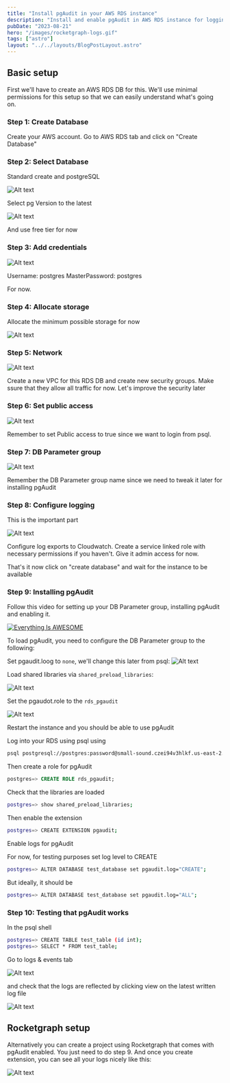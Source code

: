 ```yaml
---
title: "Install pgAudit in your AWS RDS instance"
description: "Install and enable pgAudit in AWS RDS instance for logging your Postgres events"
pubDate: "2023-08-21"
hero: "/images/rocketgraph-logs.gif"
tags: ["astro"]
layout: "../../layouts/BlogPostLayout.astro"
---
```


## Basic setup

First we'll have to create an AWS RDS DB for this. We'll use minimal permissions for this setup so that we can easily understand what's going on.

### Step 1: Create Database 

Create your AWS account. Go to AWS RDS tab and click on "Create Database"

### Step 2: Select Database

Standard create and postgreSQL

<img title="a title" alt="Alt text" src="../../../public/images/rds/db-1.png">

Select pg Version to the latest

<img title="a title" alt="Alt text" src="../../../public/images/rds/pg-version.png">

And use free tier for now

### Step 3: Add credentials

<img title="a title" alt="Alt text" src="../../../public/images/rds/cred.png">

Username: postgres
MasterPassword: postgres

For now.

### Step 4: Allocate storage

Allocate the minimum possible storage for now

<img title="a title" alt="Alt text" src="../../../public/images/rds/storage.png">

### Step 5: Network

<img title="a title" alt="Alt text" src="../../../public/images/rds/vpc-1.png">

Create a new VPC for this RDS DB and create new security groups. Make ssure that they allow all traffic for now. Let's improve the security later

### Step 6: Set public access

<img title="a title" alt="Alt text" src="../../../public/images/rds/connect.png">

Remember to set Public access to true since we want to login from psql.

### Step 7: DB Parameter group

<img title="a title" alt="Alt text" src="../../../public/images/rds/ad-config-1.png">

Remember the DB Parameter group name since we need to tweak it later for installing pgAudit

### Step 8: Configure logging

This is the important part

<img title="a title" alt="Alt text" src="../../../public/images/rds/log-exports.png">

Configure log exports to Cloudwatch. Create a service linked role with necessary permissions if you haven't. Give it admin access for now.


That's it now click on "create database" and wait for the instance to be available

### Step 9: Installing pgAudit

Follow this video for setting up your DB Parameter group, installing pgAudit and enabling it.

[![Everything Is AWESOME](https://img.youtube.com/vi/in-k0Jf2SnU/0.jpg)](https://www.youtube.com/watch?v=in-k0Jf2SnU "Everything Is AWESOME")

To load pgAudit, you need to configure the DB Parameter group to the following:

Set pgaudit.loog to `none`, we'll change this later from psql:
<img title="a title" alt="Alt text" src="../../../public/images/rds/log.png">

Load shared libraries via `shared_preload_libraries`:

<img title="a title" alt="Alt text" src="../../../public/images/rds/shared.png">

Set the pgaudot.role to the `rds_pgaudit`

<img title="a title" alt="Alt text" src="../../../public/images/rds/role.png">



Restart the instance and you should be able to use pgAudit


Log into your RDS using psql using

```bash
psql postgresql://postgres:password@small-sound.czei94v3hlkf.us-east-2.rds.amazonaws.com:5432/postgres

```

Then create a role for pgAudit

```sql
postgres=> CREATE ROLE rds_pgaudit; 
```

Check that the libraries are loaded

```bash
postgres=> show shared_preload_libraries;
```

Then enable the extension

```bash
postgres=> CREATE EXTENSION pgaudit;
```

Enable logs for pgAudit

For now, for testing purposes set log level to CREATE

```bash
postgres=> ALTER DATABASE test_database set pgaudit.log="CREATE"; 
```

But ideally, it should be

```bash
postgres=> ALTER DATABASE test_database set pgaudit.log="ALL"; 
```

### Step 10: Testing that pgAudit works

In the psql shell

```bash
postgres=> CREATE TABLE test_table (id int);
postgres=> SELECT * FROM test_table;
```

Go to logs & events tab 

<img title="a title" alt="Alt text" src="../../../public/images/rds/logs-tab.png">

and check that the logs are reflected by clicking view on the latest written log file

<img title="a title" alt="Alt text" src="../../../public/images/rds/logs-selection.png">


## Rocketgraph setup

Alternatively you can create a project using Rocketgraph that comes with pgAudit enabled. You just need to do step 9. And once you create extension, you can see all your logs nicely like this:

<img title="a title" alt="Alt text" src="../../../public/images/rocketgraph-logs.gif">
